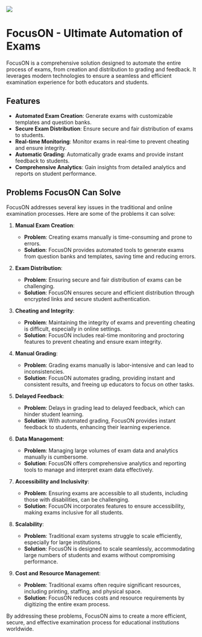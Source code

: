 ![](https://hikamoru.ru/assets/focus.png)


# FocusON - Ultimate Automation of Exams


FocusON is a comprehensive solution designed to automate the entire process of exams, from creation and distribution to grading and feedback. It leverages modern technologies to ensure a seamless and efficient examination experience for both educators and students.

## Features

- **Automated Exam Creation**: Generate exams with customizable templates and question banks.
- **Secure Exam Distribution**: Ensure secure and fair distribution of exams to students.
- **Real-time Monitoring**: Monitor exams in real-time to prevent cheating and ensure integrity.
- **Automatic Grading**: Automatically grade exams and provide instant feedback to students.
- **Comprehensive Analytics**: Gain insights from detailed analytics and reports on student performance.

## Problems FocusON Can Solve

FocusON addresses several key issues in the traditional and online examination processes. Here are some of the problems it can solve:

1. **Manual Exam Creation**:
   - **Problem**: Creating exams manually is time-consuming and prone to errors.
   - **Solution**: FocusON provides automated tools to generate exams from question banks and templates, saving time and reducing errors.

2. **Exam Distribution**:
   - **Problem**: Ensuring secure and fair distribution of exams can be challenging.
   - **Solution**: FocusON ensures secure and efficient distribution through encrypted links and secure student authentication.

3. **Cheating and Integrity**:
   - **Problem**: Maintaining the integrity of exams and preventing cheating is difficult, especially in online settings.
   - **Solution**: FocusON includes real-time monitoring and proctoring features to prevent cheating and ensure exam integrity.

4. **Manual Grading**:
   - **Problem**: Grading exams manually is labor-intensive and can lead to inconsistencies.
   - **Solution**: FocusON automates grading, providing instant and consistent results, and freeing up educators to focus on other tasks.

5. **Delayed Feedback**:
   - **Problem**: Delays in grading lead to delayed feedback, which can hinder student learning.
   - **Solution**: With automated grading, FocusON provides instant feedback to students, enhancing their learning experience.

6. **Data Management**:
   - **Problem**: Managing large volumes of exam data and analytics manually is cumbersome.
   - **Solution**: FocusON offers comprehensive analytics and reporting tools to manage and interpret exam data effectively.

7. **Accessibility and Inclusivity**:
   - **Problem**: Ensuring exams are accessible to all students, including those with disabilities, can be challenging.
   - **Solution**: FocusON incorporates features to ensure accessibility, making exams inclusive for all students.

8. **Scalability**:
   - **Problem**: Traditional exam systems struggle to scale efficiently, especially for large institutions.
   - **Solution**: FocusON is designed to scale seamlessly, accommodating large numbers of students and exams without compromising performance.

9. **Cost and Resource Management**:
   - **Problem**: Traditional exams often require significant resources, including printing, staffing, and physical space.
   - **Solution**: FocusON reduces costs and resource requirements by digitizing the entire exam process.

By addressing these problems, FocusON aims to create a more efficient, secure, and effective examination process for educational institutions worldwide.

